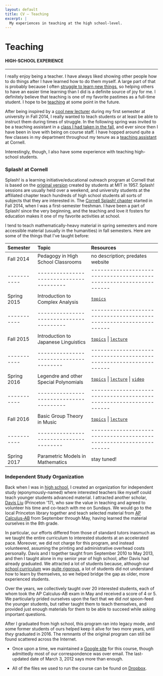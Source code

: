 ```yaml
---
layout: default
title: CV — Teaching
excerpt: |
  My experiences in teaching at the high school-level.
---
```


# Teaching
#### HIGH-SCHOOL EXPERIENCE

----

I really enjoy being a teacher. I have always liked showing other people how to
do things after I have learned how to do them myself. A large part of that is
probably because I often [struggle to learn new things][sagan], so helping others
to have an easier time learning than I did is a definite source of joy for me. I
definitely believe that teaching is one of my favorite pastimes as a full-time
student. I hope to be [teaching][kinds] at some point in the future.

After being inspired by a [cool new lecturer][sid] during my first semester at
university in Fall 2014, I really wanted to teach students or at least be able to
instruct them during times of struggle. In the following spring was invited to be
a teaching assistant in a [class I had taken in the fall][discrete], and ever
since then I have been in love with being on course staff. I have hopped around
quite a few classes in my department throughout my tenure as a [teaching
assistant][TA] at Cornell.

Interestingly, though, I also have some experience with teaching high-school students.

### Splash! at Cornell

Splash! is a learning initiative/educational outreach program at Cornell that is
based on the [original version][splash-mit] created by students at MIT in 1957.
Splash! sessions are usually held over a weekend, and university students at the
affiliated chapter teach hundreds of high school students all sorts of subjects
that they are interested in. The [Cornell Splash! chapter][splash-cu] started in
Fall 2014, when I was a first-semester freshman. I have been a part of Splash!
since the very beginning, and the teaching and love it fosters for education
makes it one of my favorite activities at school.

I tend to teach mathematically-heavy material in spring semesters and more accessible
material (usually in the humanities) in fall semesters. Here are some of the things
that I've taught before:

<div class="well well-md" markdown="1">

| Semester    | Topic                                  | Resources                                                          |
| :---------- | :--------------------------------------| :----------------------------------------------------------------- |
| Fall 2014   | Pedagogy in High School Classrooms     | no description; predates website                                   |
| ----------- | ---------------------------------------| ------------------------------------------------------------------ |
| Spring 2015 | Introduction to Complex Analysis       | [`topics`][complex]                                                |
| ----------- | ---------------------------------------| ------------------------------------------------------------------ |
| Fall 2015   | Introduction to Japanese Linguistics   | [`topics`][jap] &#124; [`lecture`][jap-lec]                        |
| ----------- | -------------------------------------- | ------------------------------------------------------------------ |
| Spring 2016 | Legendre and other Special Polynomials | [`topics`][poly] &#124; [`lecture`][poly-lec] &#124; [`video`][yt] |
| ----------- | ---------------------------------------| ------------------------------------------------------------------ |
| Fall 2016   | Basic Group Theory in Music            | [`topics`][groups] &#124; [`lecture`][groups-lec]                  |
| ----------- | -------------------------------------- | ------------------------------------------------------------------ |
| Spring 2017 | Parametric Models in Mathematics       | stay tuned!                                                        |

</div>

### Independent Study Organization

Back when I was in [high school][sbhs], I created an organization for independent
study (eponymously-named) where interested teachers like myself could teach younger
students advanced material. I attracted another scholar, [Davis Liu][davis]
(Princeton '17), who saw the value in teaching and agreed to volunteer his time
and co-teach with me on Sundays. We would go to the local Princeton library
together and teach selected material from [AP Calculus-AB][calc-ab] from
September through May, having learned the material ourselves in the 8th grade.

In particular, our efforts differed from those of standard tutors inasmuch as we
taught the entire curriculum to interested students at an accelerated pace.
Moreover, we did not charge for this program, and instead volunteered, assuming
the printing and administrative overhead costs personally. Davis and I together
taught from September 2010 to May 2013, and then I taught alone in my senior year
of high school, after Davis had already graduated. We attracted a lot of students
because, although our [school curriculum][sbhs-curr] was [quite rigorous][cakir],
a lot of students did not understand how to learn by themselves, so we helped
bridge the gap as older, more experienced students.

Over the years, we collectively taught over 20 interested students, each of whom
took the AP Calculus-AB exam in May and received a score of 4 or 5. We particularly
prided ourselves upon the fact that we did *not* spoon-feed the younger students,
but rather taught them to teach themselves, and provided just enough materials
for them to be able to succeed while asking important questions.

After I graduated from high school, this program ran into legacy mode, and some
former students of ours helped keep it alive for two more years, until *they*
graduated in 2016\. The remnants of the original program can still be found
scattered across the Internet.

* Once upon a time, we maintained a [Google site][iso] for this course, though
  admittedly most of our correspondence was over email. The last-updated date of
  March 3, 2012 says more than enough.

* All of the files we used to run the course can be found on [Dropbox][iso-dropbox].

[sagan]:       http://www.goodreads.com/quotes/1103405

[sid]:         http://www.cs.cornell.edu/~sidch
[discrete]:    http://www.cs.cornell.edu/courses/cs2800/2014fa/schedule.html
[TA]:          {{site.base}}/cv/index.html#teaching
[kinds]:       http://matt.might.net/articles/nine-kinds-of-students
[2800]:        http://www.cs.cornell.edu/courses/cs2800
[3410]:        http://www.cs.cornell.edu/courses/cs3410
[3110]:        http://www.cs.cornell.edu/courses/cs3110
[piazza]:      http://www.piazza.com

[splash-cu]:   https://cornell.learningu.org
[splash-mit]:  https://esp.mit.edu/learn/Splash/index.html
[complex]:     https://cornell.learningu.org/learn/Splash/2015_Spring/catalog#cat5
[jap]:         https://cornell.learningu.org/learn/Splash/2015_Fall/catalog#cat2
[jap-lec]:     {{site.base}}/media/intro-jap.pdf
[poly]:        https://cornell.learningu.org/learn/Splash/2016_Spring/catalog#cat5
[poly-lec]:    {{site.base}}/media/spec-poly.pdf
[yt]:          https://www.youtube.com/watch?v=1VGFAbL0VHc
[groups]:      https://cornell.learningu.org/learn/Splash/2016_Fall/catalog#cat5
[groups-lec]:  {{site.base}}/media/music-groups.pdf

[sbhs]:        http://www.sbschools.org/schools/sbhs
[davis]:       https://www.linkedin.com/in/davisliu95
[calc-ab]:     http://apcentral.collegeboard.com/apc/members/exam/exam_information/232050.html
[sbhs-curr]:   http://www.sbschools.org/schools/sbhs/school_information/courses.php#listing
[cakir]:       http://www.sbschools.org/schools/sbhs/academic_departments/science/mcakir
[iso]:         https://sites.google.com/site/independentstudyapcalculusab
[iso-dropbox]: https://www.dropbox.com/sh/3t7lc8r21p39qz5/AADSufpzebET35UJNsT3yaHla